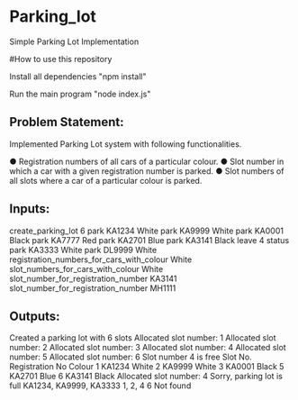 # Parking_lot
Simple Parking Lot Implementation

#How to use this repository

Install all dependencies
"npm install"

Run the main program
"node index.js"

Problem Statement:
-----------------------
Implemented Parking Lot system with following functionalities.

● Registration numbers of all cars of a particular colour.
● Slot number in which a car with a given registration number is parked.
● Slot numbers of all slots where a car of a particular colour is parked.


Inputs:
----------------------
create_parking_lot 6 
park KA1234 White 
park KA9999 White 
park KA0001 Black 
park KA7777 Red 
park KA2701 Blue 
park KA3141 Black
leave 4 
status
park KA3333 White 
park DL9999 White 
registration_numbers_for_cars_with_colour White 
slot_numbers_for_cars_with_colour White 
slot_number_for_registration_number KA3141 
slot_number_for_registration_number MH1111 

Outputs: 
------------------
Created a parking lot with 6 slots 
Allocated slot number: 1 
Allocated slot number: 2 
Allocated slot number: 3 
Allocated slot number: 4 
Allocated slot number: 5 
Allocated slot number: 6 
Slot number 4 is free 
Slot No. Registration No 
Colour 
1 
KA1234 
White 
2 
KA9999 
White 
3 
KA0001 
Black 
5 
KA2701 
Blue 
6 
KA3141
Black 
Allocated slot number: 4
Sorry, parking lot is full
KA1234, KA9999, KA3333
1, 2, 4
6
Not found
